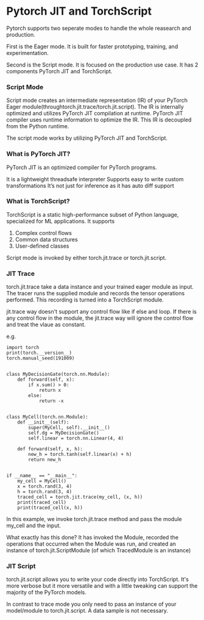# Pytorch JIT and TorchScript
Pytorch supports two seperate modes to handle the whole reasearch and production.

First is the Eager mode. It is built for faster prototyping, training, and experimentation.

Second is the Script mode. It is focused on the production use case. It has 2 components PyTorch JIT and TorchScript.

### Script Mode
Script mode creates an intermediate representation (IR) of your PyTorch Eager module(throughtorch.jit.trace/torch.jit.script). The IR is internally optimized and utilizes PyTorch JIT compilation at runtime. PyTorch JIT compiler uses runtime information to optimize the IR. This IR is decoupled from the Python runtime.

The script mode works by utilizing PyTorch JIT and TorchScript.

### What is PyTorch JIT?
PyTorch JIT is an optimized compiler for PyTorch programs.

It is a lightweight threadsafe interpreter
Supports easy to write custom transformations
It’s not just for inference as it has auto diff support

### What is TorchScript?

TorchScript is a static high-performance subset of Python language, specialized for ML applications. It supports

1. Complex control flows
2. Common data structures
3. User-defined classes

Script mode is invoked by either torch.jit.trace or torch.jit.script.

### JIT Trace
torch.jit.trace take a data instance and your trained eager module as input. The tracer runs the supplied module and records the tensor operations performed. This recording is turned into a TorchScript module.

jit.trace way doesn't support any control flow like if else and loop. If there is any control flow in the module, the jit.trace way will ignore the control flow and treat the vlaue as constant.

e.g.
```
import torch
print(torch.__version__)
torch.manual_seed(191009)


class MyDecisionGate(torch.nn.Module):
    def forward(self, x):
        if x.sum() > 0:
            return x
        else:
            return -x


class MyCell(torch.nn.Module):
    def __init__(self):
        super(MyCell, self).__init__()
        self.dg = MyDecisionGate()
        self.linear = torch.nn.Linear(4, 4)

    def forward(self, x, h):
        new_h = torch.tanh(self.linear(x) + h)
        return new_h


if __name__ == "__main__":
    my_cell = MyCell()
    x = torch.rand(3, 4)
    h = torch.rand(3, 4)
    traced_cell = torch.jit.trace(my_cell, (x, h))
    print(traced_cell)
    print(traced_cell(x, h))
```
In this example, we invoke torch.jit.trace method and pass the module my_cell and the input. 

What exactly has this done? It has invoked the Module, recorded the operations that occurred when the Module was run, and created an instance of torch.jit.ScriptModule (of which TracedModule is an instance)

### JIT Script
torch.jit.script allows you to write your code directly into TorchScript. It's more verbose but it more versatile and with a little tweaking can support the majority of the PyTorch models.

In contrast to trace mode you only need to pass an instance of your model/module to torch.jit.script. A data sample is not necessary.
